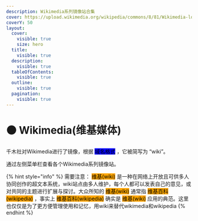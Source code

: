 ```yaml
---
description: Wikimedia系列镜像站合集
cover: https://upload.wikimedia.org/wikipedia/commons/8/81/Wikimedia-logo.svg
coverY: 50
layout:
  cover:
    visible: true
    size: hero
  title:
    visible: true
  description:
    visible: true
  tableOfContents:
    visible: true
  outline:
    visible: true
  pagination:
    visible: true
---
```


# ⚫ Wikimedia(维基媒体)

千木社对Wikimedia进行了镜像，根据 <mark style="background-color:blue;">域名格式</mark> ，它被简写为 “wiki”。

通过左侧菜单栏查看各个Wikimedia系列镜像站。

{% hint style="info" %}
需要注意： <mark style="background-color:orange;">维基(wiki)</mark> 是一种在网络上开放且可供多人协同创作的超文本系统，wiki站点由多人维护，每个人都可以发表自己的意见，或对共同的主题进行扩展与探讨。大众所知的 <mark style="background-color:orange;">维基(wiki)</mark> 通常指 <mark style="background-color:orange;">维基百科(wikipedia)</mark> ，事实上 <mark style="background-color:orange;">维基百科(wikipedia)</mark> 确实是 <mark style="background-color:orange;">维基(wiki)</mark> 应用的典范。这里也仅仅是为了更方便管理使用和记忆，用wiki来替代wikimedia和wikipedia
{% endhint %}

